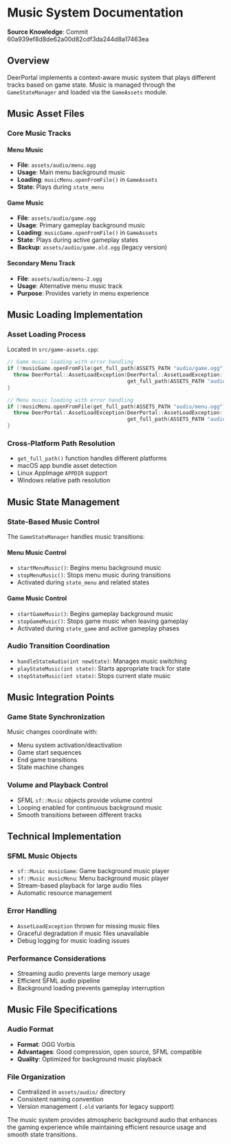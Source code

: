 # Music System Documentation  

**Source Knowledge**: Commit 60a939ef8d8de62a00d82cdf3da244d8a17463ea

## Overview

DeerPortal implements a context-aware music system that plays different tracks based on game state. Music is managed through the `GameStateManager` and loaded via the `GameAssets` module.

## Music Asset Files

### Core Music Tracks

#### Menu Music
- **File**: `assets/audio/menu.ogg`
- **Usage**: Main menu background music
- **Loading**: `musicMenu.openFromFile()` in `GameAssets`
- **State**: Plays during `state_menu`

#### Game Music  
- **File**: `assets/audio/game.ogg`
- **Usage**: Primary gameplay background music
- **Loading**: `musicGame.openFromFile()` in `GameAssets`
- **State**: Plays during active gameplay states
- **Backup**: `assets/audio/game.old.ogg` (legacy version)

#### Secondary Menu Track
- **File**: `assets/audio/menu-2.ogg`
- **Usage**: Alternative menu music track
- **Purpose**: Provides variety in menu experience

## Music Loading Implementation

### Asset Loading Process
Located in `src/game-assets.cpp`:

```cpp
// Game music loading with error handling
if (!musicGame.openFromFile(get_full_path(ASSETS_PATH "audio/game.ogg"))) {
  throw DeerPortal::AssetLoadException(DeerPortal::AssetLoadException::SOUND, "game.ogg", 
                                       get_full_path(ASSETS_PATH "audio/game.ogg"));
}

// Menu music loading with error handling  
if (!musicMenu.openFromFile(get_full_path(ASSETS_PATH "audio/menu.ogg"))) {
  throw DeerPortal::AssetLoadException(DeerPortal::AssetLoadException::SOUND, "menu.ogg",
                                       get_full_path(ASSETS_PATH "audio/menu.ogg"));
}
```

### Cross-Platform Path Resolution
- `get_full_path()` function handles different platforms
- macOS app bundle asset detection
- Linux AppImage `APPDIR` support  
- Windows relative path resolution

## Music State Management

### State-Based Music Control
The `GameStateManager` handles music transitions:

#### Menu Music Control
- `startMenuMusic()`: Begins menu background music
- `stopMenuMusic()`: Stops menu music during transitions
- Activated during `state_menu` and related states

#### Game Music Control
- `startGameMusic()`: Begins gameplay background music
- `stopGameMusic()`: Stops game music when leaving gameplay
- Activated during `state_game` and active gameplay phases

### Audio Transition Coordination
- `handleStateAudio(int newState)`: Manages music switching
- `playStateMusic(int state)`: Starts appropriate track for state
- `stopStateMusic(int state)`: Stops current state music

## Music Integration Points

### Game State Synchronization
Music changes coordinate with:
- Menu system activation/deactivation
- Game start sequences
- End game transitions
- State machine changes

### Volume and Playback Control
- SFML `sf::Music` objects provide volume control
- Looping enabled for continuous background music
- Smooth transitions between different tracks

## Technical Implementation

### SFML Music Objects
- `sf::Music musicGame`: Game background music player
- `sf::Music musicMenu`: Menu background music player
- Stream-based playback for large audio files
- Automatic resource management

### Error Handling
- `AssetLoadException` thrown for missing music files
- Graceful degradation if music files unavailable
- Debug logging for music loading issues

### Performance Considerations
- Streaming audio prevents large memory usage
- Efficient SFML audio pipeline
- Background loading prevents gameplay interruption

## Music File Specifications

### Audio Format
- **Format**: OGG Vorbis
- **Advantages**: Good compression, open source, SFML compatible
- **Quality**: Optimized for background music playback

### File Organization
- Centralized in `assets/audio/` directory
- Consistent naming convention
- Version management (`.old` variants for legacy support)

The music system provides atmospheric background audio that enhances the gaming experience while maintaining efficient resource usage and smooth state transitions.